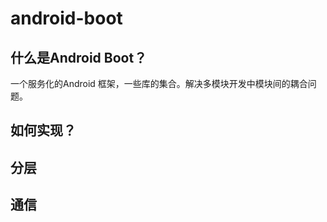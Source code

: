 # android-boot

## 什么是Android Boot？

一个服务化的Android 框架，一些库的集合。解决多模块开发中模块间的耦合问题。

## 如何实现？

## 分层

## 通信


